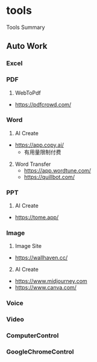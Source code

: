 # tools
Tools Summary

## Auto Work

### Excel

### PDF
1. WebToPdf
  - https://pdfcrowd.com/

### Word
1. AI Create
  - https://app.copy.ai/  
    - 有用量限制付费
2. Word Transfer
    - https://app.wordtune.com/
    - https://quillbot.com/
### PPT
1. AI Create
  - https://tome.app/
 
### Image
1. Image Site
  - https://wallhaven.cc/
2. AI Create
  - https://www.midjourney.com
  - https://www.canva.com/
  
### Voice

### Video

### ComputerControl

### GoogleChromeControl

